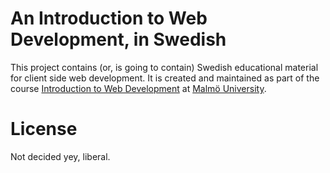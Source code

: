 # An Introduction to Web Development, in Swedish #

This project contains (or, is going to contain) Swedish educational material
for client side web development. It is created and maintained as part of the
course [Introduction to Web Development][DA156A] at [Malmö University][Mah].

[DA156A]:	http://edu.mah.se/sv/Course/DA156A
[Mah]: 		http://mah.se/english

# License #

Not decided yey, liberal.
